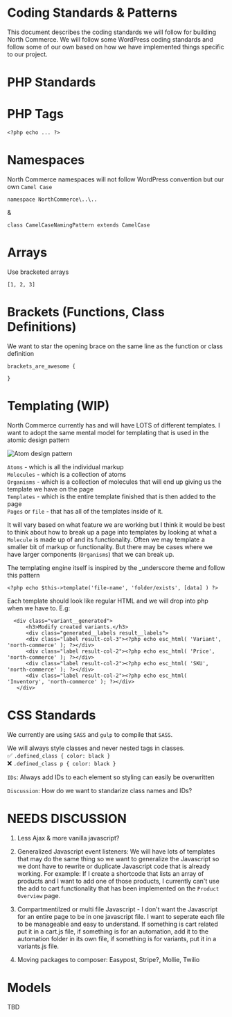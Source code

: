 # Coding Standards & Patterns

This document describes the coding standards we will follow for building North Commerce. We will follow some WordPress coding standards and follow some of our own based on how we have implemented things specific to our project. 

# PHP Standards

# PHP Tags
```
<?php echo ... ?> 
```

# Namespaces
North Commerce namespaces will not follow WordPress convention but our own `Camel Case` 
```
namespace NorthCommerce\..\..
```
&

```
class CamelCaseNamingPattern extends CamelCase
```

# Arrays
Use bracketed arrays
```
[1, 2, 3]

```

# Brackets (Functions, Class Definitions)
We want to star the opening brace on the same line as the function or class definition
```
brackets_are_awesome {

}
```

# Templating (WIP)
North Commerce currently has and will have LOTS of different templates. I want to adopt the same mental model for templating that is used in the atomic design pattern

![Atom design pattern](https://miro.medium.com/max/720/1*yf0J0_I9tY6gUvY2KKMtjQ.png)

`Atoms` - which is all the individual markup
<br>
`Molecules` -  which is a collection of atoms
<br>
`Organisms` - which is a collection of molecules that will end up giving us the template we have on the page
<br>
`Templates` - which is the entire template finished that is then added to the page
<br>
`Pages` or `file` - that has all of the templates inside of it.

It will vary based on what feature we are working but I think it would be best to think about how to break up a page into templates by looking at what a `Molecule` is made up of and its functionality. Often we may template a smaller bit of markup or functionality. But there may be cases where we have larger components (`Organisms`) that we can break up. 

The templating engine itself is inspired by the _underscore theme and follow this pattern

```
<?php echo $this->template('file-name', 'folder/exists', [data] ) ?>
```

Each template should look like regular HTML and we will drop into php when we have to. E.g:
```
  <div class="variant__generated">
      <h3>Modify created variants.</h3>
      <div class="generated__labels result__labels">
      <div class="label result-col-3"><?php echo esc_html( 'Variant', 'north-commerce' ); ?></div>
      <div class="label result-col-2"><?php echo esc_html( 'Price', 'north-commerce' ); ?></div>
      <div class="label result-col-2"><?php echo esc_html( 'SKU', 'north-commerce' ); ?></div>
      <div class="label result-col-2"><?php echo esc_html( 'Inventory', 'north-commerce' ); ?></div>
   </div>
```
# CSS Standards
We currently are using `SASS` and `gulp` to compile that `SASS`. 

We will always style classes and never nested tags in classes. 
<br>
✅ ```.defined_class { color: black }```
<br>
❌ ```.defined_class p { color: black }```

`IDs`: Always add IDs to each element so styling can easily be overwritten

`Discussion`: How do we want to standarize class names and IDs?

# NEEDS DISCUSSION

1. Less Ajax & more vanilla javascript? 

2. Generalized Javascript event listeners: We will have lots of templates that may do the same thing so we want to generalize the Javascript so we dont have to rewrite or duplicate Javascript code that is already working. For example: If I create a shortcode that lists an array of products and I want to add one of those products, I currently can't use the add to cart functionality that has been implemented on the `Product Overview` page. 

3. Compartmentilzed or multi file Javascript - I don't want the Javascript for an entire page to be in one javascript file. I want to seperate each file to be manageable and easy to understand. If something is cart related put it in a cart.js file, if something is for an automation, add it to the automation folder in its own file, if something is for variants, put it in a variants.js file. 

4. Moving packages to composer: Easypost, Stripe?, Mollie, Twilio 

# Models
TBD